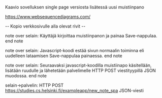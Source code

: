 Kaavio sovelluksen single page versiosta lisätessä uusi muistiinpano

https://www.websequencediagrams.com/

 -- Kopio verkkosivulle alla olevat rivit --

note over selain:
Käyttäjä kirjoittaa muistiinpanon ja painaa Save-nappulaa.
end note

note over selain:
Javascript-koodi estää sivun normaalin toiminna eli uudelleen lataamisen Save-nappulaa painaessa.
end note

note over selain:
Seuraavaksi javascript-koodilla muistiinapo käsitellään,
lisätään ruudulle ja lähetetään palvelimelle HTTP POST viestityypillä JSON muodossa.
end note

selain->palvelin: HTTP POST https://studies.cs.helsinki.fi/exampleapp/new_note_spa JSON-viesti
